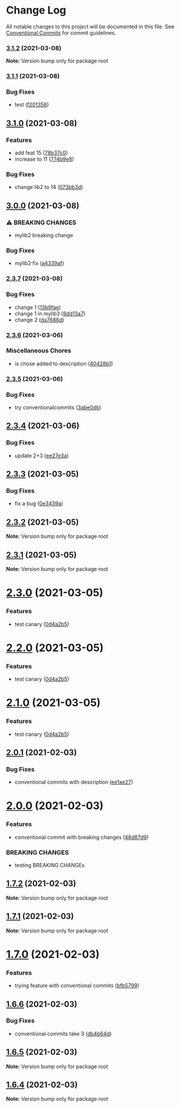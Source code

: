 # Change Log

All notable changes to this project will be documented in this file.
See [Conventional Commits](https://conventionalcommits.org) for commit guidelines.

### [3.1.2](https://github.com/izikl/test-lerna/compare/v3.1.1...v3.1.2) (2021-03-08)

**Note:** Version bump only for package root





### [3.1.1](https://github.com/izikl/test-lerna/compare/v3.1.0...v3.1.1) (2021-03-08)


### Bug Fixes

* test ([f201358](https://github.com/izikl/test-lerna/commit/f201358e73e8a4c6836cd52c388e188d6549bf44))



## [3.1.0](https://github.com/izikl/test-lerna/compare/v3.0.0...v3.1.0) (2021-03-08)


### Features

* add feat 15 ([78b37c0](https://github.com/izikl/test-lerna/commit/78b37c08aa398ccd160c40b815f2d54c07cc2415))
* increase to 11 ([774b9e8](https://github.com/izikl/test-lerna/commit/774b9e80738dcde76dc1c1836a9c01d11528a238))


### Bug Fixes

* change lib2 to 14 ([073bb3d](https://github.com/izikl/test-lerna/commit/073bb3da878973ea43576cbf8a6a6878461950d2))



## [3.0.0](https://github.com/izikl/test-lerna/compare/v2.3.7...v3.0.0) (2021-03-08)


### ⚠ BREAKING CHANGES

* mylib2 breaking change

### Bug Fixes

* mylib2 fix ([a4339af](https://github.com/izikl/test-lerna/commit/a4339af0b292473055c6fe485960785ebad33f81))



### [2.3.7](https://github.com/izikl/test-lerna/compare/v2.3.6...v2.3.7) (2021-03-08)


### Bug Fixes

* change 1 ([13b9fae](https://github.com/izikl/test-lerna/commit/13b9fae6267ce2681be29d586691f0e48af8c01b))
* change 1 in mylib3 ([8dd13a7](https://github.com/izikl/test-lerna/commit/8dd13a79e874e6f5a697ff9ebf02109a5f31fde9))
* change 2 ([da7686d](https://github.com/izikl/test-lerna/commit/da7686d55cee7a5471ea708c31a1c46f8416675f))



### [2.3.6](https://github.com/izikl/test-lerna/compare/v2.3.5...v2.3.6) (2021-03-06)


### Miscellaneous Chores

* is chose added to description ([40428b1](https://github.com/izikl/test-lerna/commit/40428b101eb1a176d9a46a06c485d7f5a74d5f59))



### [2.3.5](https://github.com/izikl/test-lerna/compare/v2.3.4...v2.3.5) (2021-03-06)


### Bug Fixes

* try conventionalcommits ([3abe0db](https://github.com/izikl/test-lerna/commit/3abe0db13c0522697d94d473af0b42a3260cb323))



## [2.3.4](https://github.com/izikl/test-lerna/compare/v2.3.3...v2.3.4) (2021-03-06)


### Bug Fixes

* update 2+3 ([ee27e3a](https://github.com/izikl/test-lerna/commit/ee27e3aa0722068cf843893ec948c07680d351df))





## [2.3.3](https://github.com/izikl/test-lerna/compare/v2.3.2...v2.3.3) (2021-03-05)


### Bug Fixes

* fix a bug ([0e3439a](https://github.com/izikl/test-lerna/commit/0e3439ad4c8d905aa62356efe383f46735ef3bf5))





## [2.3.2](https://github.com/izikl/test-lerna/compare/v2.3.1...v2.3.2) (2021-03-05)

**Note:** Version bump only for package root





## [2.3.1](https://github.com/izikl/test-lerna/compare/v2.3.0...v2.3.1) (2021-03-05)

**Note:** Version bump only for package root





# [2.3.0](https://github.com/izikl/test-lerna/compare/v2.0.1...v2.3.0) (2021-03-05)


### Features

* test canary ([0d4a2b5](https://github.com/izikl/test-lerna/commit/0d4a2b5c00e571beff50cf2e0bb7e9ec454e5b90))






# [2.2.0](https://github.com/izikl/test-lerna/compare/v2.0.1...v2.2.0) (2021-03-05)


### Features

* test canary ([0d4a2b5](https://github.com/izikl/test-lerna/commit/0d4a2b5c00e571beff50cf2e0bb7e9ec454e5b90))





# [2.1.0](https://github.com/izikl/test-lerna/compare/v2.0.1...v2.1.0) (2021-03-05)


### Features

* test canary ([0d4a2b5](https://github.com/izikl/test-lerna/commit/0d4a2b5c00e571beff50cf2e0bb7e9ec454e5b90))





## [2.0.1](https://github.com/izikl/test-lerna/compare/v2.0.0...v2.0.1) (2021-02-03)


### Bug Fixes

* conventional commits with description ([ee1ae27](https://github.com/izikl/test-lerna/commit/ee1ae27fd58c211464f66b28aa01cff2607ed50a))





# [2.0.0](https://github.com/izikl/test-lerna/compare/v1.7.2...v2.0.0) (2021-02-03)


### Features

* conventional commit with breaking changes ([48d87d9](https://github.com/izikl/test-lerna/commit/48d87d9d4b8b79a956ca951ae4d9d179dbd56ee4))


### BREAKING CHANGES

* testing BREAKING CHANGEs





## [1.7.2](https://github.com/izikl/test-lerna/compare/v1.7.1...v1.7.2) (2021-02-03)

**Note:** Version bump only for package root





## [1.7.1](https://github.com/izikl/test-lerna/compare/v1.7.0...v1.7.1) (2021-02-03)

**Note:** Version bump only for package root





# [1.7.0](https://github.com/izikl/test-lerna/compare/v1.6.6...v1.7.0) (2021-02-03)


### Features

* trying feature with conventional commits ([bfb5799](https://github.com/izikl/test-lerna/commit/bfb5799c602a4d1a82170740cd942033128a2a7c))





## [1.6.6](https://github.com/izikl/test-lerna/compare/v1.6.5...v1.6.6) (2021-02-03)


### Bug Fixes

* conventional commits take 3 ([db4b64d](https://github.com/izikl/test-lerna/commit/db4b64d4ad7b20d49e358f0a5a1cd8b20e2d0514))





## [1.6.5](https://github.com/izikl/test-lerna/compare/v1.6.4...v1.6.5) (2021-02-03)

**Note:** Version bump only for package root





## [1.6.4](https://github.com/izikl/test-lerna/compare/v1.6.3...v1.6.4) (2021-02-03)

**Note:** Version bump only for package root
